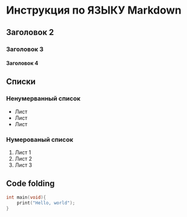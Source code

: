 # Инструкция по ЯЗЫКУ Markdown 

## Заголовок 2
### Заголовок 3
#### Заголовок 4

## Списки 
### Ненумерванный список
* Лист
* Лист
* Лист

### Нумерованый список
1. Лист 1   
2. Лист 2
3. Лист 3

## Code folding 
```C
int main(void){
    print("Hello, world");
}
```